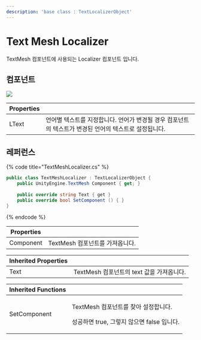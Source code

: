 ```yaml
---
description: 'base class : TextLocalizerObject'
---
```


# Text Mesh Localizer

TextMesh 컴포넌트에 사용되는 Localizer 컴포넌트 입니다.

## 컴포넌트

![](../../../.gitbook/assets/text\_mesh\_localizer\_inspector.PNG)

| Properties |                                                           |
| ---------- | --------------------------------------------------------- |
| LText      | 언어별 텍스트를 지정합니다. 언어가 변경될 경우 컴포넌트의 텍스트가 변경된 언어의 텍스트로 설정됩니다. |

## 레퍼런스

{% code title="TextMeshLocalizer.cs" %}
```csharp
public class TextMeshLocalizer : TextLocalizerObject {
    public UnityEngine.TextMesh Component { get; }
    
    public override string Text { get }  
    public override bool SetComponent () { }
}
```
{% endcode %}

| Properties |                       |
| ---------- | --------------------- |
| Component  | TextMesh 컴포넌트를 가져옵니다. |

| Inherited Properties |                               |
| -------------------- | ----------------------------- |
| Text                 | TextMesh 컴포넌트의 text 값을 가져옵니다. |

| Inherited Functions |                                                                      |
| ------------------- | -------------------------------------------------------------------- |
| SetComponent        | <p>TextMesh 컴포넌트를 찾아 설정합니다. </p><p>성공하면 true, 그렇지 않으면 false 입니다.</p> |

